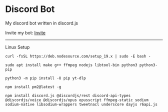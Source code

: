 # Discord Bot
My discord bot written in discord.js

Invite my bot: [Invite](https://discord.com/api/oauth2/authorize?client_id=1065377660303310859&permissions=8&scope=bot%20applications.commands)

-----

Linux Setup

```
curl -fsSL https://deb.nodesource.com/setup_19.x | sudo -E bash -
```

```
sudo apt install make g++ ffmpeg nodejs libtool-bin python3 python3-pip
```

```
python3 -m pip install -U pip yt-dlp
```

```
npm install pm2@latest -g
```

```
npm install discord.js @discordjs/rest discord-api-types @discordjs/voice @discordjs/opus opusscript ffmpeg-static sodium sodium-native libsodium-wrappers tweetnacl underscore dayjs r6api.js
```